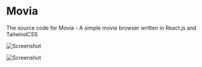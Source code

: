 # Movia
The source code for Movia - A simple movie browser written in React.js and TailwindCSS

![Screenshot](https://i.postimg.cc/vZdwZF9J/Screenshot-2025-06-10-000837.png)

![Screenshot](https://www.imghippo.com/i/bbj6507So.png)
